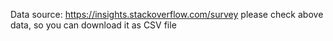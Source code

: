 Data source: https://insights.stackoverflow.com/survey
please check above data, so you can download it as CSV file